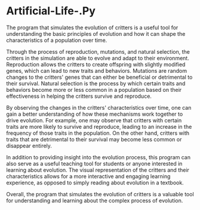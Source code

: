 # Artificial-Life-.Py
The program that simulates the evolution of critters is a useful tool for understanding the basic principles of evolution and how it can shape the characteristics of a population over time.

Through the process of reproduction, mutations, and natural selection, the critters in the simulation are able to evolve and adapt to their environment. Reproduction allows the critters to create offspring with slightly modified genes, which can lead to new traits and behaviors. Mutations are random changes to the critters' genes that can either be beneficial or detrimental to their survival. Natural selection is the process by which certain traits and behaviors become more or less common in a population based on their effectiveness in helping the critters survive and reproduce.

By observing the changes in the critters' characteristics over time, one can gain a better understanding of how these mechanisms work together to drive evolution. For example, one may observe that critters with certain traits are more likely to survive and reproduce, leading to an increase in the frequency of those traits in the population. On the other hand, critters with traits that are detrimental to their survival may become less common or disappear entirely.

In addition to providing insight into the evolution process, this program can also serve as a useful teaching tool for students or anyone interested in learning about evolution. The visual representation of the critters and their characteristics allows for a more interactive and engaging learning experience, as opposed to simply reading about evolution in a textbook.

Overall, the program that simulates the evolution of critters is a valuable tool for understanding and learning about the complex process of evolution.



